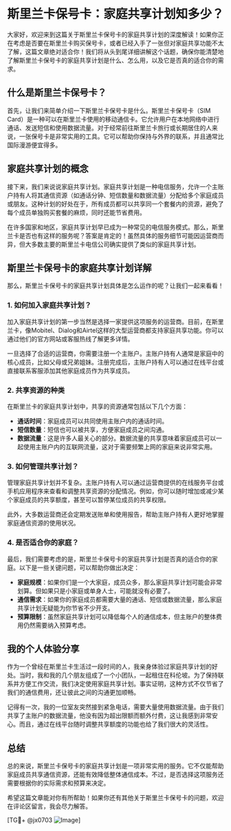# 斯里兰卡保号卡：家庭共享计划知多少？

大家好，欢迎来到这篇关于斯里兰卡保号卡的家庭共享计划的深度解读！如果你正在考虑是否要在斯里兰卡购买保号卡，或者已经入手了一张但对家庭共享功能不太了解，这篇文章绝对适合你！我们将从头到尾详细讲解这个话题，确保你能清楚地了解斯里兰卡保号卡的家庭共享计划是什么、怎么用，以及它是否真的适合你的需求。

## 什么是斯里兰卡保号卡？

首先，让我们来简单介绍一下斯里兰卡保号卡是什么。斯里兰卡保号卡（SIM Card）是一种可以在斯里兰卡使用的移动通信卡。它允许用户在本地网络中进行通话、发送短信和使用数据流量。对于经常前往斯里兰卡旅行或长期居住的人来说，一张保号卡是非常实用的工具。它可以帮助你保持与外界的联系，并且通常比国际漫游便宜得多。

## 家庭共享计划的概念

接下来，我们来说说家庭共享计划。家庭共享计划是一种电信服务，允许一个主账户持有人将其通信资源（如通话分钟、短信数量和数据流量）分配给多个家庭成员或朋友。这种计划的好处在于，所有成员都可以共享同一个套餐内的资源，避免了每个成员单独购买套餐的麻烦，同时还能节省费用。

在许多国家和地区，家庭共享计划早已成为一种常见的电信服务模式。那么，斯里兰卡是否也有这样的服务呢？答案是肯定的！虽然具体的服务细节可能因运营商而异，但大多数主要的斯里兰卡电信公司确实提供了类似的家庭共享计划。

## 斯里兰卡保号卡的家庭共享计划详解

那么，斯里兰卡保号卡的家庭共享计划具体是怎么运作的呢？让我们一起来看看！

### 1. 如何加入家庭共享计划？

加入家庭共享计划的第一步当然是选择一家提供这项服务的运营商。目前，在斯里兰卡，像Mobitel、Dialog和Airtel这样的大型运营商都支持家庭共享功能。你可以通过他们的官方网站或客服热线了解更多详情。

一旦选择了合适的运营商，你需要注册一个主账户。主账户持有人通常是家庭中的核心成员，比如父母或兄弟姐妹。注册完成后，主账户持有人可以通过在线平台或直接联系客服添加其他家庭成员作为共享成员。

### 2. 共享资源的种类

在斯里兰卡的家庭共享计划中，共享的资源通常包括以下几个方面：

- **通话时间**：家庭成员可以共同使用主账户内的通话时间。
- **短信数量**：短信也可以被共享，方便家庭成员之间沟通。
- **数据流量**：这是许多人最关心的部分。数据流量的共享意味着家庭成员可以一起使用主账户内的互联网流量，这对于需要频繁上网的家庭来说非常实用。

### 3. 如何管理共享计划？

管理家庭共享计划并不复杂。主账户持有人可以通过运营商提供的在线服务平台或手机应用程序来查看和调整共享资源的分配情况。例如，你可以随时增加或减少某个家庭成员的共享额度，甚至可以暂停某位成员的共享权限。

此外，大多数运营商还会定期发送账单和使用报告，帮助主账户持有人更好地掌握家庭通信资源的使用状况。

### 4. 是否适合你的家庭？

最后，我们需要考虑的是，斯里兰卡保号卡的家庭共享计划是否真的适合你的家庭。以下是一些关键问题，可以帮助你做出决定：

- **家庭规模**：如果你们是一个大家庭，成员众多，那么家庭共享计划可能会非常划算。但如果只是小家庭或单身人士，可能就没有必要了。
- **通信需求**：如果你的家庭成员都需要大量的通话、短信或数据流量，那么家庭共享计划无疑能为你节省不少开支。
- **预算限制**：虽然家庭共享计划可以降低每个人的通信成本，但主账户的整体费用仍然需要纳入预算考虑。

## 我的个人体验分享

作为一个曾经在斯里兰卡生活过一段时间的人，我亲身体验过家庭共享计划的好处。当时，我和我的几个朋友组成了一个小团队，一起租住在科伦坡。为了保持联系并方便工作交流，我们决定使用家庭共享计划。事实证明，这种方式不仅节省了我们的通信费用，还让彼此之间的沟通更加顺畅。

记得有一次，我的一位室友突然接到紧急电话，需要大量使用数据流量。由于我们共享了主账户的数据流量，他没有因为超出限额而额外付费，这让我感到非常安心。而且，通过在线平台随时调整共享额度的功能也给了我们很大的灵活性。

## 总结

总的来说，斯里兰卡保号卡的家庭共享计划是一项非常实用的服务。它不仅能帮助家庭成员共享通信资源，还能有效降低整体通信成本。不过，是否选择这项服务还需要根据你的实际需求和预算来决定。

希望这篇文章能对你有所帮助！如果你还有其他关于斯里兰卡保号卡的问题，欢迎在评论区留言，我会尽力解答。

[TG💪+ @jx0703 ![Image](https://github.com/user-attachments/assets/dbca1d08-cadb-493c-b0ec-ad6f7a83f270)]